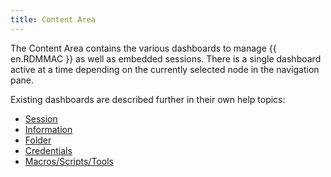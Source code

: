 ```yaml
---
title: Content Area
---
```

The Content Area contains the various dashboards to manage {{ en.RDMMAC }} as well as embedded sessions. There is a single dashboard active at a time depending on the currently selected node in the navigation pane.  

Existing dashboards are described further in their own help topics:  

* [Session](/rdm/mac/user-interface/content-area/dashboard/session/) 
* [Information](/rdm/mac/user-interface/content-area/dashboard/information/) 
* [Folder](/rdm/mac/user-interface/content-area/dashboard/folder/) 
* [Credentials](/rdm/mac/user-interface/content-area/dashboard/credentials/) 
* [Macros/Scripts/Tools](/rdm/mac/user-interface/content-area/dashboard/dashboard-tabs/macros-scripts-tools/) 
